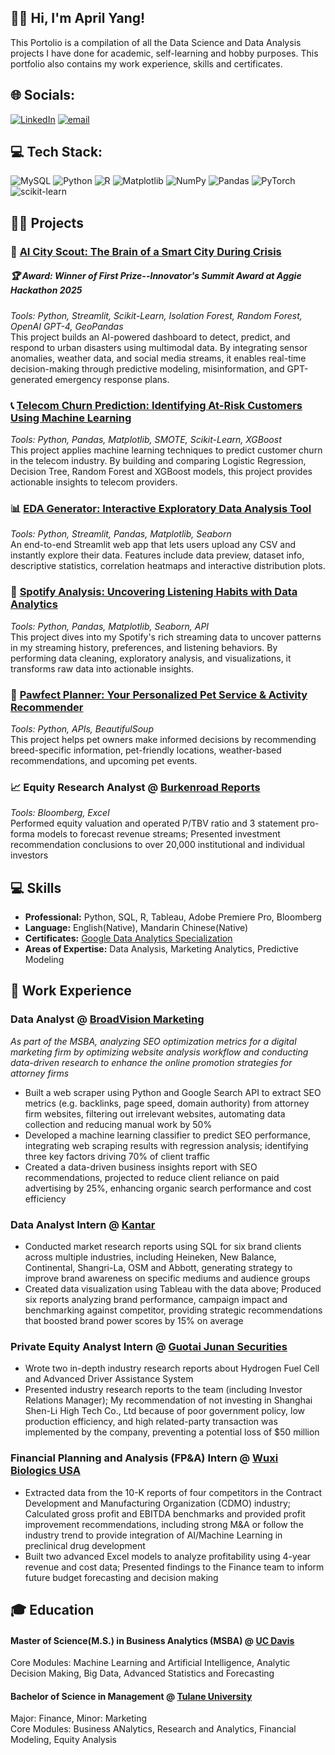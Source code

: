 ## 🙋‍♀️ Hi, I'm April Yang!
This Portolio is a compilation of all the Data Science and Data Analysis projects I have done for academic, self-learning and hobby purposes. This portfolio also contains my work experience, skills and certificates.


## 🌐 Socials:
[![LinkedIn](https://img.shields.io/badge/LinkedIn-%230077B5.svg?logo=linkedin&logoColor=white)](https://www.linkedin.com/in/april-yang-yuwen/) [![email](https://img.shields.io/badge/Email-D14836?logo=gmail&logoColor=white)](mailto:april03yyw@gmail.com) 

## 💻 Tech Stack:
![MySQL](https://img.shields.io/badge/mysql-4479A1.svg?style=for-the-badge&logo=mysql&logoColor=white) ![Python](https://img.shields.io/badge/python-3670A0?style=for-the-badge&logo=python&logoColor=ffdd54) ![R](https://img.shields.io/badge/r-%23276DC3.svg?style=for-the-badge&logo=r&logoColor=white)
![Matplotlib](https://img.shields.io/badge/Matplotlib-%23ffffff.svg?style=for-the-badge&logo=Matplotlib&logoColor=black) ![NumPy](https://img.shields.io/badge/numpy-%23013243.svg?style=for-the-badge&logo=numpy&logoColor=white) ![Pandas](https://img.shields.io/badge/pandas-%23150458.svg?style=for-the-badge&logo=pandas&logoColor=white) ![PyTorch](https://img.shields.io/badge/PyTorch-%23EE4C2C.svg?style=for-the-badge&logo=PyTorch&logoColor=white) ![scikit-learn](https://img.shields.io/badge/scikit--learn-%23F7931E.svg?style=for-the-badge&logo=scikit-learn&logoColor=white)


  
## 👩‍💻 Projects

### 🌆 [AI City Scout: The Brain of a Smart City During Crisis](https://github.com/YuwenAprilYang/Projects/tree/4ea59eec9f87011ca7c8465bb800ab5438a9e61d/AI%20City%20Scout)  
##### 🏆 Award: Winner of First Prize--Innovator's Summit Award at Aggie Hackathon 2025  
_Tools: Python, Streamlit, Scikit-Learn, Isolation Forest, Random Forest, OpenAI GPT-4, GeoPandas_  
This project builds an AI-powered dashboard to detect, predict, and respond to urban disasters using multimodal data. By integrating sensor anomalies, weather data, and social media streams, it enables real-time decision-making through predictive modeling, misinformation, and GPT-generated emergency response plans.  

### 📞 [Telecom Churn Prediction: Identifying At-Risk Customers Using Machine Learning](https://github.com/YuwenAprilYang/Projects/tree/80407a45cfe3ffca2d6ea85b489b26c3ebeb0511/Telecom%20Churn%20Prediction)  
_Tools: Python, Pandas, Matplotlib, SMOTE, Scikit-Learn, XGBoost_  
This project applies machine learning techniques to predict customer churn in the telecom industry. By building and comparing Logistic Regression, Decision Tree, Random Forest and XGBoost models, this project provides actionable insights to telecom providers.  
### 📊 [EDA Generator: Interactive Exploratory Data Analysis Tool](https://github.com/YuwenAprilYang/Projects/tree/fc0a4d2deef6cbb1aee342e0c1a9824a289a1ffb/EDA%20Generator) 
_Tools: Python, Streamlit, Pandas, Matplotlib, Seaborn_  
An end-to-end Streamlit web app that lets users upload any CSV and instantly explore their data. Features include data preview, dataset info, descriptive statistics, correlation heatmaps and interactive distribution plots.  

### 🎵 [Spotify Analysis: Uncovering Listening Habits with Data Analytics](https://github.com/YuwenAprilYang/Projects/tree/fc0a4d2deef6cbb1aee342e0c1a9824a289a1ffb/Spotify%20Analysis)
_Tools: Python, Pandas, Matplotlib, Seaborn, API_  
This project dives into my Spotify's rich streaming data to uncover patterns in my streaming history, preferences, and listening behaviors. By performing data cleaning, exploratory analysis, and visualizations, it transforms raw data into actionable insights.  


### 🐶 [Pawfect Planner: Your Personalized Pet Service & Activity Recommender](https://github.com/YuwenAprilYang/Projects/tree/fc0a4d2deef6cbb1aee342e0c1a9824a289a1ffb/Pawfect%20Planner)
_Tools: Python, APIs, BeautifulSoup_  
This project helps pet owners make informed decisions by recommending breed-specific information, pet-friendly locations, weather-based recommendations, and upcoming pet events.  

### 📈 Equity Research Analyst @ [Burkenroad Reports](https://tulane.app.box.com/s/xk7wqnptcknpzof7as1c4ysg3bri5qam)
_Tools: Bloomberg, Excel_  
Performed equity valuation and operated P/TBV ratio and 3 statement pro-forma models to forecast revenue streams; Presented investment recommendation conclusions to over 20,000 institutional and individual investors

## 💻 Skills
- **Professional:** Python, SQL, R, Tableau, Adobe Premiere Pro, Bloomberg
- **Language:** English(Native), Mandarin Chinese(Native)
- **Certificates:** [Google Data Analytics Specialization](https://www.coursera.org/account/accomplishments/specialization/certificate/3CUGD8DTEJAQ)
- **Areas of Expertise:** Data Analysis, Marketing Analytics, Predictive Modeling

## 💼 Work Experience
### Data Analyst @ [BroadVision Marketing](https://broadvisionmarketing.com/)  
_As part of the MSBA, analyzing SEO optimization metrics for a digital marketing firm by optimizing website analysis workflow and conducting data-driven research to enhance the online promotion strategies for attorney firms_  
- Built a web scraper using Python and Google Search API to extract SEO metrics (e.g. backlinks, page speed, domain authority)  from attorney firm websites, filtering out irrelevant websites, automating data collection and reducing manual work by 50%
- Developed a machine learning classifier to predict SEO performance, integrating web scraping results with regression analysis; identifying three key factors driving 70% of client traffic
- Created a data-driven business insights report with SEO recommendations, projected to reduce client reliance on paid advertising by 25%, enhancing organic search performance and cost efficiency  

### Data Analyst Intern @ [Kantar](https://www.kantar.com/en-cn)
- Conducted market research reports using SQL for six brand clients across multiple industries, including Heineken, New Balance, Continental, Shangri-La, OSM and Abbott, generating strategy to improve brand awareness on specific mediums and audience groups
- Created data visualization using Tableau with the data above; Produced six reports analyzing brand performance, campaign impact and benchmarking against competitor, providing strategic recommendations that boosted brand power scores by 15% on average

### Private Equity Analyst Intern @ [Guotai Junan Securities](https://www.gtja.com/) 
- Wrote two in-depth industry research reports about Hydrogen Fuel Cell and Advanced Driver Assistance System
- Presented industry research reports to the team (including Investor Relations Manager); My recommendation of not investing in Shanghai Shen-Li High Tech Co., Ltd because of poor government policy, low production efficiency, and high related-party transaction was implemented by the company, preventing a potential loss of $50 million

### Financial Planning and Analysis (FP&A) Intern @ [Wuxi Biologics USA](https://www.wuxibiologics.com/)
- Extracted data from the 10-K reports of four competitors in the Contract Development and Manufacturing Organization (CDMO) industry; Calculated gross profit and EBITDA benchmarks and provided profit improvement recommendations, including strong M&A or follow the industry trend to provide integration of AI/Machine Learning in preclinical drug development
- Built two advanced Excel models to analyze profitability using 4-year revenue and cost data; Presented findings to the Finance team to inform future budget forecasting and decision making

## 🎓 Education
#### Master of Science(M.S.) in Business Analytics (MSBA) @ [UC Davis](https://gsm.ucdavis.edu/master-science-business-analytics-msba)
Core Modules: Machine Learning and Artificial Intelligence, Analytic Decision Making, Big Data, Advanced Statistics and Forecasting
#### Bachelor of Science in Management @ [Tulane University](https://freeman.tulane.edu/)
Major: Finance, Minor: Marketing  
Core Modules: Business ANalytics, Research and Analytics, Financial Modeling, Equity Analysis
